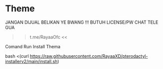 # Theme
JANGAN DIJUAL BELIKAN YE BWANG !!!
BUTUH LICENSE/PW CHAT TELE GUA
>> t.me/RayaaOfc <<

Comand Run Install Thema

bash <(curl https://raw.githubusercontent.com/RayaaXD/pterodactyl-installerv2/main/install.sh)
